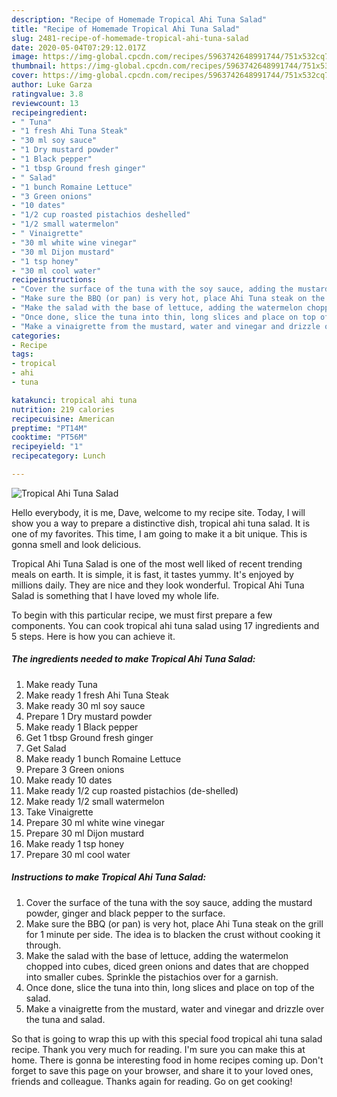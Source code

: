 ```yaml
---
description: "Recipe of Homemade Tropical Ahi Tuna Salad"
title: "Recipe of Homemade Tropical Ahi Tuna Salad"
slug: 2481-recipe-of-homemade-tropical-ahi-tuna-salad
date: 2020-05-04T07:29:12.017Z
image: https://img-global.cpcdn.com/recipes/5963742648991744/751x532cq70/tropical-ahi-tuna-salad-recipe-main-photo.jpg
thumbnail: https://img-global.cpcdn.com/recipes/5963742648991744/751x532cq70/tropical-ahi-tuna-salad-recipe-main-photo.jpg
cover: https://img-global.cpcdn.com/recipes/5963742648991744/751x532cq70/tropical-ahi-tuna-salad-recipe-main-photo.jpg
author: Luke Garza
ratingvalue: 3.8
reviewcount: 13
recipeingredient:
- " Tuna"
- "1 fresh Ahi Tuna Steak"
- "30 ml soy sauce"
- "1 Dry mustard powder"
- "1 Black pepper"
- "1 tbsp Ground fresh ginger"
- " Salad"
- "1 bunch Romaine Lettuce"
- "3 Green onions"
- "10 dates"
- "1/2 cup roasted pistachios deshelled"
- "1/2 small watermelon"
- " Vinaigrette"
- "30 ml white wine vinegar"
- "30 ml Dijon mustard"
- "1 tsp honey"
- "30 ml cool water"
recipeinstructions:
- "Cover the surface of the tuna with the soy sauce, adding the mustard powder, ginger and black pepper to the surface."
- "Make sure the BBQ (or pan) is very hot, place Ahi Tuna steak on the grill for 1 minute per side.  The idea is to blacken the crust without cooking it through."
- "Make the salad with the base of lettuce, adding the watermelon chopped into cubes, diced green onions and dates that are chopped into smaller cubes.  Sprinkle the pistachios over for a garnish."
- "Once done, slice the tuna into thin, long slices and place on top of the salad."
- "Make a vinaigrette from the mustard, water and vinegar and drizzle over the tuna and salad."
categories:
- Recipe
tags:
- tropical
- ahi
- tuna

katakunci: tropical ahi tuna 
nutrition: 219 calories
recipecuisine: American
preptime: "PT14M"
cooktime: "PT56M"
recipeyield: "1"
recipecategory: Lunch

---
```



![Tropical Ahi Tuna Salad](https://img-global.cpcdn.com/recipes/5963742648991744/751x532cq70/tropical-ahi-tuna-salad-recipe-main-photo.jpg)

Hello everybody, it is me, Dave, welcome to my recipe site. Today, I will show you a way to prepare a distinctive dish, tropical ahi tuna salad. It is one of my favorites. This time, I am going to make it a bit unique. This is gonna smell and look delicious.



Tropical Ahi Tuna Salad is one of the most well liked of recent trending meals on earth. It is simple, it is fast, it tastes yummy. It's enjoyed by millions daily. They are nice and they look wonderful. Tropical Ahi Tuna Salad is something that I have loved my whole life.


To begin with this particular recipe, we must first prepare a few components. You can cook tropical ahi tuna salad using 17 ingredients and 5 steps. Here is how you can achieve it.

<!--inarticleads1-->

##### The ingredients needed to make Tropical Ahi Tuna Salad:

1. Make ready  Tuna
1. Make ready 1 fresh Ahi Tuna Steak
1. Make ready 30 ml soy sauce
1. Prepare 1 Dry mustard powder
1. Make ready 1 Black pepper
1. Get 1 tbsp Ground fresh ginger
1. Get  Salad
1. Make ready 1 bunch Romaine Lettuce
1. Prepare 3 Green onions
1. Make ready 10 dates
1. Make ready 1/2 cup roasted pistachios (de-shelled)
1. Make ready 1/2 small watermelon
1. Take  Vinaigrette
1. Prepare 30 ml white wine vinegar
1. Prepare 30 ml Dijon mustard
1. Make ready 1 tsp honey
1. Prepare 30 ml cool water




<!--inarticleads2-->

##### Instructions to make Tropical Ahi Tuna Salad:

1. Cover the surface of the tuna with the soy sauce, adding the mustard powder, ginger and black pepper to the surface.
1. Make sure the BBQ (or pan) is very hot, place Ahi Tuna steak on the grill for 1 minute per side.  The idea is to blacken the crust without cooking it through.
1. Make the salad with the base of lettuce, adding the watermelon chopped into cubes, diced green onions and dates that are chopped into smaller cubes.  Sprinkle the pistachios over for a garnish.
1. Once done, slice the tuna into thin, long slices and place on top of the salad.
1. Make a vinaigrette from the mustard, water and vinegar and drizzle over the tuna and salad.




So that is going to wrap this up with this special food tropical ahi tuna salad recipe. Thank you very much for reading. I'm sure you can make this at home. There is gonna be interesting food in home recipes coming up. Don't forget to save this page on your browser, and share it to your loved ones, friends and colleague. Thanks again for reading. Go on get cooking!

